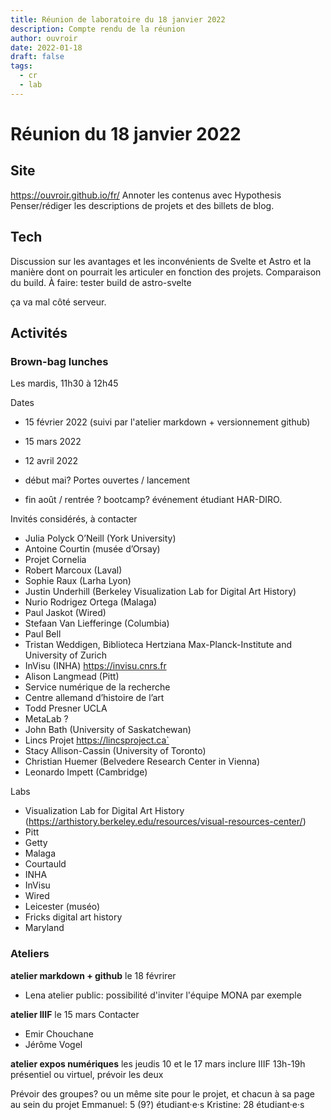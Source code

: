 ```yaml
---
title: Réunion de laboratoire du 18 janvier 2022
description: Compte rendu de la réunion
author: ouvroir
date: 2022-01-18
draft: false
tags: 
  - cr
  - lab
---
```



# Réunion du 18 janvier 2022

## Site
https://ouvroir.github.io/fr/
Annoter les contenus avec Hypothesis
Penser/rédiger les descriptions de projets et des billets de blog. 

## Tech
Discussion sur les avantages et les inconvénients de Svelte et Astro et la manière dont on pourrait les articuler en fonction des projets.
Comparaison du build.
À faire: tester build de astro-svelte


ça va mal côté serveur.

## Activités

### Brown-bag lunches
Les mardis, 11h30 à 12h45

Dates 
- 15 février 2022 (suivi par l'atelier markdown + versionnement github)
- 15 mars 2022
- 12 avril 2022
- début mai? Portes ouvertes / lancement

- fin août / rentrée ? bootcamp? événement étudiant HAR-DIRO. 

Invités considérés, à contacter
- Julia Polyck O’Neill (York University)
- Antoine Courtin (musée d’Orsay)
- Projet Cornelia
- Robert Marcoux (Laval)
- Sophie Raux (Larha Lyon)
- Justin Underhill (Berkeley Visualization Lab for Digital Art History)
- Nurio Rodrigez Ortega (Malaga)
- Paul Jaskot (Wired)
- Stefaan Van Liefferinge (Columbia)
- Paul Bell
- Tristan Weddigen, Biblioteca Hertziana Max-Planck-Institute and University of Zurich
- InVisu (INHA) https://invisu.cnrs.fr
- Alison Langmead (Pitt)
- Service numérique de la recherche
- Centre allemand d’histoire de l’art
- Todd Presner UCLA
- MetaLab ?
- John Bath (University of Saskatchewan)
- Lincs Projet https://lincsproject.ca`
- Stacy Allison-Cassin (University of Toronto)
- Christian Huemer (Belvedere Research Center in Vienna)
- Leonardo Impett (Cambridge)

Labs
- Visualization Lab for Digital Art History (https://arthistory.berkeley.edu/resources/visual-resources-center/)
- Pitt
- Getty
- Malaga
- Courtauld
- INHA
- InVisu
- Wired
- Leicester (muséo)
- Fricks digital art history
- Maryland

### Ateliers

**atelier markdown + github** le 18 févrirer
- Lena 
atelier public: possibilité d'inviter l'équipe MONA par exemple


**atelier IIIF** le 15 mars
Contacter
- Emir Chouchane
- Jérôme Vogel


**atelier expos numériques** les jeudis 10 et le 17 mars
inclure IIIF
13h-19h
présentiel ou virtuel, prévoir les deux

Prévoir des groupes? ou un même site pour le projet, et chacun à sa page au sein du projet
Emmanuel: 5 (9?) étudiant·e·s
Kristine: 28 étudiant·e·s